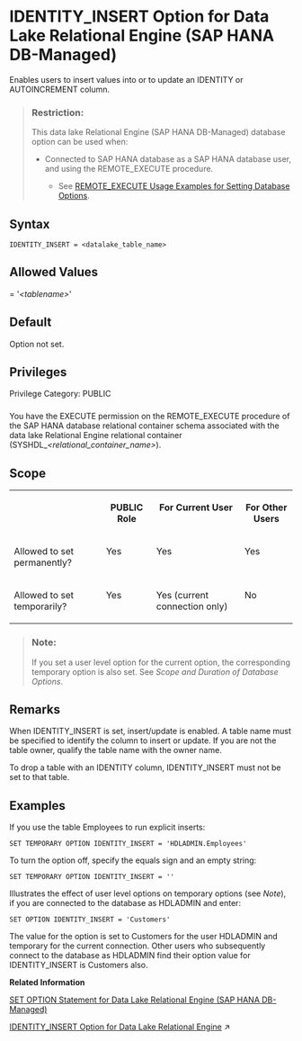 <!-- loio3122a9a6dcee455791a4097b41c21407 -->

# IDENTITY\_INSERT Option for Data Lake Relational Engine \(SAP HANA DB-Managed\)

Enables users to insert values into or to update an IDENTITY or AUTOINCREMENT column.



> ### Restriction:  
> This data lake Relational Engine \(SAP HANA DB-Managed\) database option can be used when:
> 
> -   Connected to SAP HANA database as a SAP HANA database user, and using the REMOTE\_EXECUTE procedure.
> 
>     -   See [REMOTE\_EXECUTE Usage Examples for Setting Database Options](remote-execute-usage-examples-for-setting-database-options-0023bea.md).



<a name="loio3122a9a6dcee455791a4097b41c21407__section_xvc_dns_lrb"/>

## Syntax

```
IDENTITY_INSERT = <datalake_table_name>
```



<a name="loio3122a9a6dcee455791a4097b41c21407__section_gln_dns_lrb"/>

## Allowed Values

= '*<tablename\>*'



<a name="loio3122a9a6dcee455791a4097b41c21407__section_tqt_2ns_lrb"/>

## Default

Option not set.



<a name="loio3122a9a6dcee455791a4097b41c21407__section_usr_4bw_cxb"/>

## Privileges

Privilege Category: PUBLIC



### 

You have the EXECUTE permission on the REMOTE\_EXECUTE procedure of the SAP HANA database relational container schema associated with the data lake Relational Engine relational container \(SYSHDL\_*<relational\_container\_name\>*\).



<a name="loio3122a9a6dcee455791a4097b41c21407__section_qzg_bmb_dxb"/>

## Scope


<table>
<tr>
<th valign="top">

 



</th>
<th valign="top">

PUBLIC Role



</th>
<th valign="top">

For Current User



</th>
<th valign="top">

For Other Users



</th>
</tr>
<tr>
<td valign="top">

Allowed to set permanently?



</td>
<td valign="top">

Yes



</td>
<td valign="top">

Yes



</td>
<td valign="top">

Yes



</td>
</tr>
<tr>
<td valign="top">

Allowed to set temporarily?



</td>
<td valign="top">

Yes



</td>
<td valign="top">

Yes \(current connection only\)



</td>
<td valign="top">

No



</td>
</tr>
</table>

> ### Note:  
> If you set a user level option for the current option, the corresponding temporary option is also set. See *Scope and Duration of Database Options*.



<a name="loio3122a9a6dcee455791a4097b41c21407__section_rzr_4ns_lrb"/>

## Remarks

When IDENTITY\_INSERT is set, insert/update is enabled. A table name must be specified to identify the column to insert or update. If you are not the table owner, qualify the table name with the owner name.

To drop a table with an IDENTITY column, IDENTITY\_INSERT must not be set to that table.



<a name="loio3122a9a6dcee455791a4097b41c21407__section_iym_pns_lrb"/>

## Examples

If you use the table Employees to run explicit inserts:

```
SET TEMPORARY OPTION IDENTITY_INSERT = 'HDLADMIN.Employees'
```

To turn the option off, specify the equals sign and an empty string:

```
SET TEMPORARY OPTION IDENTITY_INSERT = ''
```

Illustrates the effect of user level options on temporary options \(see *Note*\), if you are connected to the database as HDLADMIN and enter:

```
SET OPTION IDENTITY_INSERT = 'Customers'
```

The value for the option is set to Customers for the user HDLADMIN and temporary for the current connection. Other users who subsequently connect to the database as HDLADMIN find their option value for IDENTITY\_INSERT is Customers also.

**Related Information**  


[SET OPTION Statement for Data Lake Relational Engine \(SAP HANA DB-Managed\)](../030-sql-statements/set-option-statement-for-data-lake-relational-engine-sap-hana-db-managed-84a37a4.md "Changes options that affect the behavior of the database and its compatibility with Transact-SQL. Setting the value of an option can change the behavior for all users or an individual user, in either a temporary or permanent scope.")

[IDENTITY_INSERT Option for Data Lake Relational Engine](https://help.sap.com/viewer/19b3964099384f178ad08f2d348232a9/2023_1_QRC/en-US/a63914eb84f21015b454db5374017eb5.html "Enables users to insert values into or to update an IDENTITY or AUTOINCREMENT column.") :arrow_upper_right:

